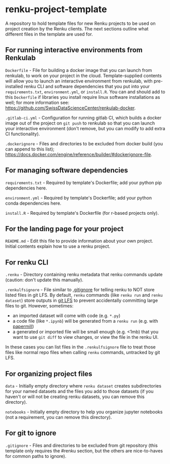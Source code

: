# renku-project-template
A repository to hold template files for new Renku projects to be used on project
creation by the Renku clients. The next sections outline what different files in
the template are used for.


## For running interactive environments from Renkulab

`Dockerfile` - File for building a docker image that you can launch from renkulab,
to work on your project in the cloud. Template-supplied contents will allow you to
launch an interactive environment from renkulab, with pre-installed renku CLI and
software dependencies that you put into your `requirements.txt`, `environment.yml`,
or `install.R`. You can and should add to this `Dockerfile` if libraries you install
require linux software installations as well; for more information see:
 https://github.com/SwissDataScienceCenter/renkulab-docker.

`.gitlab-ci.yml` - Configuration for running gitlab CI, which builds a docker image
out of the project on `git push` to renkulab so that you can launch your interactive
 environment (don't remove, but you can modify to add extra CI functionality).

`.dockerignore` - Files and directories to be excluded from docker build (you can
  append to this list); https://docs.docker.com/engine/reference/builder/#dockerignore-file.


## For managing software dependencies

`requirements.txt` - Required by template's Dockerfile; add your python pip
dependencies here.

`environment.yml` - Required by template's Dockerfile; add your python conda
dependencies here.

`install.R` - Required by template's Dockerfile (for r-based projects only).

## For the landing page for your project

`README.md` - Edit this file to provide information about your own project.
Initial contents explain how to use a renku project.

## For renku CLI

`.renku` - Directory containing renku metadata that renku commands update
(caution: don't update this manually).

`.renkulfsignore` - File similar to [.gitignore](https://git-scm.com/docs/gitignore)
for telling renku to NOT store listed files in git LFS. By default, `renku`
commands (like `renku run` and `renku dataset`) store outputs in
[git LFS](https://git-lfs.github.com/) to prevent accidentally committing large
files to git. However, sometimes:

* an imported dataset will come with code (e.g. `*.py`)
* a code file (like `*.ipynb`) will be generated from
  a `renku run` (e.g. with [papermill](https://papermill.readthedocs.io/en/latest/))
* a generated or imported file will be small enough (e.g. <1mb) that you want to use
  `git diff` to view changes, or view the file in the renku UI.

In these cases you can list files in the `.renkulfsignore` file to treat those
files like normal repo files when calling `renku` commands, untracked by git LFS.

## For organizing project files

`data` - Initially empty directory where `renku dataset` creates subdirectories
for your named datasets and the files you add to those datasets (if you haven't
or will not be creating renku datasets, you can remove this directory).

`notebooks` - Initially empty directory to help you organize jupyter notebooks
(not a requirement, you can remove this directory).

## For git to ignore

`.gitignore` - Files and directories to be excluded from git repository (this
  template only requires the #renku section, but the others are nice-to-haves
  for common paths to ignore).
